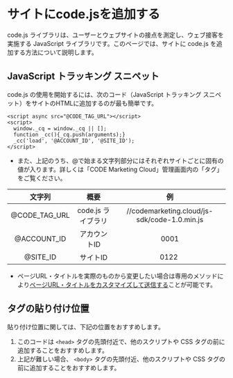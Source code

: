 # サイトにcode.jsを追加する

code.js ライブラリは、ユーザーとウェブサイトの接点を測定し、ウェブ接客を実施する JavaScript ライブラリです。このページでは、サイトに code.js を追加する方法について説明します。

## JavaScript トラッキング スニペット

code.js の使用を開始するには、次のコード（JavaScript トラッキング スニペット）をサイトのHTMLに追加するのが最も簡単です。

```
<script async src="@CODE_TAG_URL"></script>
<script>
  window._cq = window._cq || [];
  function _cc(){_cq.push(arguments);}
  _cc('load', '@ACCOUNT_ID', '@SITE_ID');
</script>
```

- また、上記のうち、@で始まる文字列部分にはそれぞれサイトごとに固有の値が入ります。詳しくは「CODE Marketing Cloud」管理画面内の「タグ」をご覧ください。

| 文字列 | 概要 | 例 |
|:--------:|:--------:|:--------:|
| @CODE_TAG_URL | code.js ライブラリ | //codemarketing.cloud/js-sdk/code-1.0.min.js |
| @ACCOUNT_ID | アカウントID | 0001 |
| @SITE_ID | サイトID | 0122 |

- ページURL・タイトルを実際のものから変更したい場合は専用のメソッドにより[ページURL・タイトルをカスタマイズして送信する](./track-page.html)ことが可能です。

## タグの貼り付け位置

貼り付け位置に関しては、下記の位置をおすすめします。

1. このコードは ``<head>`` タグの先頭付近で、他のスクリプトや CSS タグの前に追加することをおすすめします。
1. 上記が難しい場合、 ``<body>`` タグの先頭付近、他のスクリプトや CSS タグの前に追加することをおすすめします。
